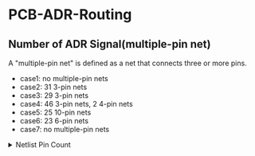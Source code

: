 # PCB-ADR-Routing

## Number of ADR Signal(multiple-pin net)

A "multiple-pin net" is defined as a net that connects three or more pins.

* case1: no multiple-pin nets
* case2: 31 3-pin nets
* case3: 29 3-pin nets
* case4: 46 3-pin nets, 2 4-pin nets
* case5: 25 10-pin nets
* case6: 23 6-pin nets
* case7: no multiple-pin nets

<details> <summary>Netlist Pin Count </summary>

* case1
```
1-pin nets: 1
2-pin nets: 49
```
* case2
```
1-pin nets: 12
2-pin nets: 44
3-pin nets: 31
55-pin nets: 1
```

* case3
```
1-pin nets: 3
2-pin nets: 44
3-pin nets: 29
```

* case4
```
1-pin nets: 1
2-pin nets: 96
3-pin nets: 46
4-pin nets: 2
88-pin nets: 1
```

* case5
```
1-pin nets: 14
2-pin nets: 107
10-pin nets: 25
124-pin nets: 1
```

* case6
```
1-pin nets: 20
2-pin nets: 99
6-pin nets: 23
114-pin nets: 1
```

* case7
```
2-pin nets: 69
60-pin nets: 1
```
</details>
